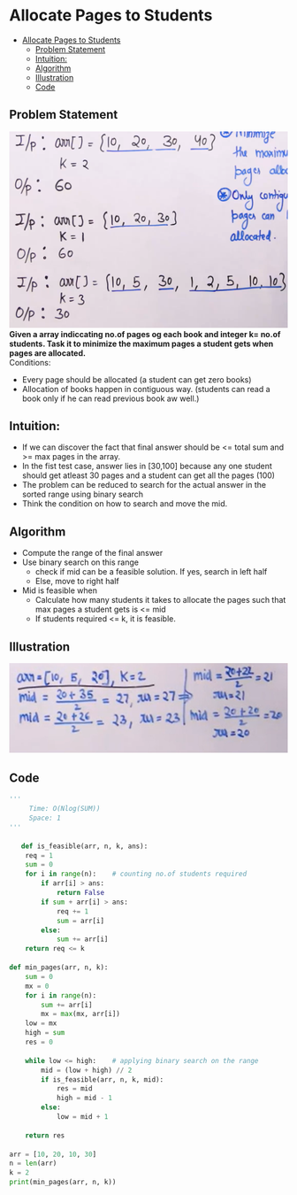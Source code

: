 # Allocate Pages to Students 
- [Allocate Pages to Students](#allocate-pages-to-students)
  - [Problem Statement](#problem-statement)
  - [Intuition:](#intuition)
  - [Algorithm](#algorithm)
  - [Illustration](#illustration)
  - [Code](#code)

## Problem Statement
![](Assets/2023-02-24-10-50-06.png)
**Given a array indiccating no.of pages og each book and integer k= no.of students. Task it to minimize the maximum pages a student gets when pages are allocated.**  
Conditions:
- Every page should be allocated (a student can get zero books)
- Allocation of books happen in contiguous way. (students can read a book only if he can read previous book aw well.)

## Intuition:
- If we can discover the fact that final answer should be <= total sum and >= max pages in the array.
- In the fist test case, answer lies in [30,100] because any one student should get atleast 30 pages and a student can get all the pages (100)
- The problem can be reduced to search for the actual answer in the sorted range using binary search
- Think the condition on how to search and move the mid.

## Algorithm
- Compute the range of the final answer
- Use binary search on this range
   - check if mid can be a feasible solution. If yes, search in left half
   - Else, move to right half
- Mid is feasible when 
   - Calculate how many students it takes to allocate the pages such that max pages a student gets is <= mid
   - If students required <= k, it is feasible.

## Illustration
![](Assets/2023-02-24-11-09-16.png)
  
## Code

```python
'''
     Time: O(Nlog(SUM))
     Space: 1
'''
   
   def is_feasible(arr, n, k, ans):
    req = 1
    sum = 0
    for i in range(n):    # counting no.of students required 
        if arr[i] > ans:
            return False
        if sum + arr[i] > ans:
            req += 1
            sum = arr[i]
        else:
            sum += arr[i]
    return req <= k

def min_pages(arr, n, k):
    sum = 0
    mx = 0
    for i in range(n):
        sum += arr[i]
        mx = max(mx, arr[i])
    low = mx
    high = sum
    res = 0
    
    while low <= high:    # applying binary search on the range
        mid = (low + high) // 2
        if is_feasible(arr, n, k, mid):
            res = mid
            high = mid - 1
        else:
            low = mid + 1
    
    return res

arr = [10, 20, 10, 30]
n = len(arr)
k = 2
print(min_pages(arr, n, k))

```
